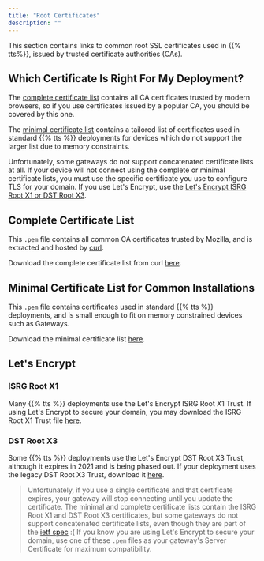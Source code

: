 ```yaml
---
title: "Root Certificates"
description: ""
---
```


This section contains links to common root SSL certificates used in {{% tts%}}, issued by trusted certificate authorities (CAs).

<!--more-->

## Which Certificate Is Right For My Deployment?

The [complete certificate list](https://curl.haxx.se/ca/cacert.pem) contains all CA certificates trusted by modern browsers, so if you use certificates issued by a popular CA, you should be covered by this one.

The <a href="ca.pem" download>minimal certificate list</a> contains a tailored list of certificates used in standard {{% tts %}} deployments for devices which do not support the larger list due to memory constraints.

Unfortunately, some gateways do not support concatenated certificate lists at all. If your device will not connect using the complete or minimal certificate lists, you must use the specific certificate you use to configure TLS for your domain. If you use Let's Encrypt, use the [Let's Encrypt ISRG Root X1 or DST Root X3](#lets-encrypt).

## Complete Certificate List

This `.pem` file contains all common CA certificates trusted by Mozilla, and is extracted and hosted by [curl](https://curl.haxx.se/docs/caextract.html).

Download the complete certificate list from curl [here](https://curl.haxx.se/ca/cacert.pem).

## Minimal Certificate List for Common Installations

This `.pem` file contains certificates used in standard {{% tts %}} deployments, and is small enough to fit on memory constrained devices such as Gateways.

Download the minimal certificate list <a href="ca.pem" download>here</a>.

## Let's Encrypt

### ISRG Root X1

Many {{% tts %}} deployments use the Let's Encrypt ISRG Root X1 Trust. If using Let's Encrypt to secure your domain, you may download the ISRG Root X1 Trust file [here](https://letsencrypt.org/certs/isrgrootx1.pem).

### DST Root X3

Some {{% tts %}} deployments use the Let's Encrypt DST Root X3 Trust, although it expires in 2021 and is being phased out. If your deployment uses the legacy DST Root X3 Trust, download it [here](https://letsencrypt.org/certs/lets-encrypt-x3-cross-signed.pem).

> Unfortunately, if you use a single certificate and that certificate expires, your gateway will stop connecting until you update the certificate. The minimal and complete certificate lists contain the ISRG Root X1 and DST Root X3 certificates, but some gateways do not support concatenated certificate lists, even though they are part of the [ietf spec](https://tools.ietf.org/html/rfc1421) :( If you know you are using Let's Encrypt to secure your domain, use one of these `.pem` files as your gateway's Server Certificate for maximum compatibility.


